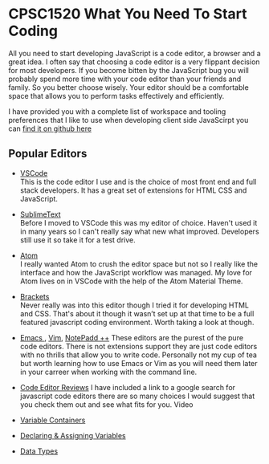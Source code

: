 # CPSC1520 What You Need To Start Coding
All you need to start developing JavaScript is a code editor, a browser and a great idea. I often say that choosing a code editor is a very flippant decision for most developers. If you become bitten by the JavaScript bug you will probably spend more time with your code editor than your friends and family. So you better choose wisely. Your editor should be a comfortable space that allows you to perform tasks effectively and efficiently.	

I have provided you with a complete list of workspace and tooling preferences that I like to use when developing client side JavaScirpt you can [find it on github here](https://github.com/dominait/client-side-javascript/tree/master/workspace)


## Popular Editors   
- [VSCode](https://code.visualstudio.com/download)  
This is the code editor I use and is the choice of most front end and full stack developers. It has a great set of extensions for HTML CSS and JavaScript. 

- [SublimeText](https://www.sublimetext.com/3)  
Before I moved to VSCode this was my editor of choice. Haven't used it in many years so I can't really say what new what improved. Developers still use it  so take it for a test drive. 

- [Atom](https://atom.io/)  
I really wanted Atom to crush the editor space but not so I really like the interface and how the JavaScript workflow was managed. My love for Atom lives on in VSCode with the help of the Atom Material Theme. 

- [Brackets](http://brackets.io/)  
Never really was into this editor though I tried it for developing HTML and CSS. That's about it though it wasn’t set up at that time to be a full featured javascript coding environment. Worth taking a look at though.  

- [Emacs ](http://brackets.io/),  [Vim](https://www.vim.org/download.php), [NotePadd ++](https://notepad-plus-plus.org/downloads/)
These editors are the purest of the pure code editors. There is not extensions support they are just code editors with no thrills that allow you to write code. Personally not my cup of tea but worth learning how to use Emacs or Vim as you will need them later in your carreer when working with the command line.

- [Code Editor Reviews](https://www.google.com/search?rlz=1C5CHFA_enCA916CA916&sxsrf=ALeKk03V5qfPqffkJkRhXz55GKKwUjD_qg%3A1599232707748&ei=w1pSX56ZLdjj-gS4jLu4BQ&q=javascript+code+editors++&oq=javascript+code+editors++&gs_lcp=CgZwc3ktYWIQAzIECCMQJzIECCMQJzIGCAAQFhAeMggIABAWEAoQHjIICAAQFhAKEB4yBggAEBYQHjIICAAQFhAKEB4yBggAEBYQHjIGCAAQFhAeOgcIABBHELADUKUaWKUaYK0jaAJwAHgAgAFRiAFRkgEBMZgBAKABAaoBB2d3cy13aXrAAQE&sclient=psy-ab&ved=0ahUKEwjehtWL5s_rAhXYsZ4KHTjGDlcQ4dUDCA0&uact=5) 
I have included a link to a google search for javascript code editors there are so many choices I would suggest that you check them out and see what fits for you. 
Video
- [Variable Containers](https://www.linkedin.com/learning/javascript-essential-training-3/variables-the-catch-all-containers-of-javascript?resume=false&u=2109516)

- [Declaring & Assigning Variables](https://www.linkedin.com/learning/learning-the-javascript-language-2/declaring-and-assigning-variables?resume=false&u=2109516)

- [Data Types](https://www.linkedin.com/learning/javascript-essential-training-3/data-types-in-javascript?resume=false&u=2109516)


